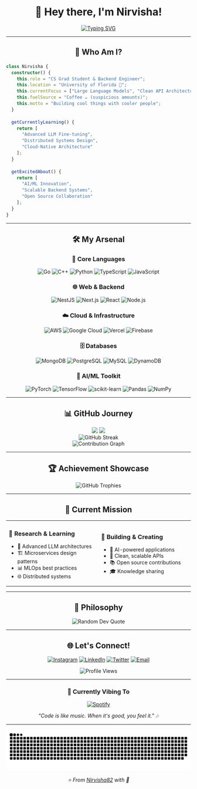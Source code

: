 <div align="center">
  
# 👋 Hey there, I'm Nirvisha!

[![Typing SVG](https://readme-typing-svg.demolab.com?font=Fira+Code&size=22&duration=3000&pause=1000&color=6366F1&center=true&vCenter=true&multiline=true&width=600&height=100&lines=Computer+Science+Grad+Student+%F0%9F%8E%93;Backend+Engineer+%2B+AI+Enthusiast+%F0%9F%A4%96;Building+Smart%2C+Scalable+Systems+%F0%9F%9A%80;Always+Learning%2C+Always+Coding+%E2%9C%A8)](https://git.io/typing-svg)

</div>

---

<div align="center">

## 💫 Who Am I?

</div>

```typescript
class Nirvisha {
  constructor() {
    this.role = "CS Grad Student & Backend Engineer";
    this.location = "University of Florida 🐊";
    this.currentFocus = ["Large Language Models", "Clean API Architecture"];
    this.fuelSource = "Coffee ☕ (suspicious amounts)";
    this.motto = "Building cool things with cooler people";
  }
  
  getCurrentlyLearning() {
    return [
      "Advanced LLM Fine-tuning",
      "Distributed Systems Design", 
      "Cloud-Native Architecture"
    ];
  }
  
  getExcitedAbout() {
    return [
      "AI/ML Innovation",
      "Scalable Backend Systems",
      "Open Source Collaboration"
    ];
  }
}
```

---

<div align="center">

## 🛠️ My Arsenal

</div>

<div align="center">

### 🎯 Core Languages
![Go](https://img.shields.io/badge/Go-00ADD8?style=for-the-badge&logo=go&logoColor=white)
![C++](https://img.shields.io/badge/C++-00599C?style=for-the-badge&logo=c%2B%2B&logoColor=white)
![Python](https://img.shields.io/badge/Python-3776AB?style=for-the-badge&logo=python&logoColor=white)
![TypeScript](https://img.shields.io/badge/TypeScript-007ACC?style=for-the-badge&logo=typescript&logoColor=white)
![JavaScript](https://img.shields.io/badge/JavaScript-F7DF1E?style=for-the-badge&logo=javascript&logoColor=black)

### 🌐 Web & Backend
![NestJS](https://img.shields.io/badge/NestJS-E0234E?style=for-the-badge&logo=nestjs&logoColor=white)
![Next.js](https://img.shields.io/badge/Next.js-000000?style=for-the-badge&logo=next.js&logoColor=white)
![React](https://img.shields.io/badge/React-20232A?style=for-the-badge&logo=react&logoColor=61DAFB)
![Node.js](https://img.shields.io/badge/Node.js-339933?style=for-the-badge&logo=node.js&logoColor=white)

### ☁️ Cloud & Infrastructure
![AWS](https://img.shields.io/badge/AWS-FF9900?style=for-the-badge&logo=amazon-aws&logoColor=white)
![Google Cloud](https://img.shields.io/badge/Google%20Cloud-4285F4?style=for-the-badge&logo=google-cloud&logoColor=white)
![Vercel](https://img.shields.io/badge/Vercel-000000?style=for-the-badge&logo=vercel&logoColor=white)
![Firebase](https://img.shields.io/badge/Firebase-039BE5?style=for-the-badge&logo=firebase&logoColor=white)

### 🗄️ Databases
![MongoDB](https://img.shields.io/badge/MongoDB-4EA94B?style=for-the-badge&logo=mongodb&logoColor=white)
![PostgreSQL](https://img.shields.io/badge/PostgreSQL-316192?style=for-the-badge&logo=postgresql&logoColor=white)
![MySQL](https://img.shields.io/badge/MySQL-4479A1?style=for-the-badge&logo=mysql&logoColor=white)
![DynamoDB](https://img.shields.io/badge/DynamoDB-4053D6?style=for-the-badge&logo=amazondynamodb&logoColor=white)

### 🤖 AI/ML Toolkit
![PyTorch](https://img.shields.io/badge/PyTorch-EE4C2C?style=for-the-badge&logo=pytorch&logoColor=white)
![TensorFlow](https://img.shields.io/badge/TensorFlow-FF6F00?style=for-the-badge&logo=tensorflow&logoColor=white)
![scikit-learn](https://img.shields.io/badge/scikit--learn-F7931E?style=for-the-badge&logo=scikit-learn&logoColor=white)
![Pandas](https://img.shields.io/badge/Pandas-150458?style=for-the-badge&logo=pandas&logoColor=white)
![NumPy](https://img.shields.io/badge/NumPy-013243?style=for-the-badge&logo=numpy&logoColor=white)

</div>

---

<div align="center">

## 📊 GitHub Journey

</div>

<div align="center">
  <img height="180em" src="https://github-readme-stats.vercel.app/api?username=Nirvisha82&show_icons=true&theme=tokyonight&include_all_commits=true&count_private=true&hide_border=true"/>
  <img height="180em" src="https://github-readme-stats.vercel.app/api/top-langs/?username=Nirvisha82&layout=compact&langs_count=8&theme=tokyonight&hide_border=true"/>
</div>

<div align="center">
  <img src="https://nirzak-streak-stats.vercel.app/?user=Nirvisha82&theme=tokyonight&hide_border=true" alt="GitHub Streak"/>
</div>

<div align="center">
  <img src="https://github-readme-activity-graph.vercel.app/graph?username=Nirvisha82&theme=tokyo-night&hide_border=true&radius=16" alt="Contribution Graph"/>
</div>

---

<div align="center">

## 🏆 Achievement Showcase

</div>

<div align="center">
  <img src="https://github-profile-trophy.vercel.app/?username=Nirvisha82&theme=tokyonight&no-frame=true&no-bg=false&margin-w=4&row=1" alt="GitHub Trophies"/>
</div>

---

<div align="center">

## 🎯 Current Mission

</div>

<table align="center">
<tr>
<td width="50%">

### 🔬 Research & Learning
- 🧠 Advanced LLM architectures
- 🏗️ Microservices design patterns  
- 📊 MLOps best practices
- 🌐 Distributed systems

</td>
<td width="50%">

### 🚀 Building & Creating
- 🤖 AI-powered applications
- 🔧 Clean, scalable APIs
- 📚 Open source contributions
- 🎓 Knowledge sharing

</td>
</tr>
</table>

---

<div align="center">

## 💭 Philosophy

</div>

<div align="center">
  <img src="https://quotes-github-readme.vercel.app/api?type=horizontal&theme=tokyonight" alt="Random Dev Quote"/>
</div>

---

<div align="center">

## 🌐 Let's Connect!

[![Instagram](https://img.shields.io/badge/Instagram-E4405F?style=for-the-badge&logo=instagram&logoColor=white)](https://instagram.com/__nirvisha_)
[![LinkedIn](https://img.shields.io/badge/LinkedIn-0077B5?style=for-the-badge&logo=linkedin&logoColor=white)](https://linkedin.com/in/nirvishasoni)
[![Twitter](https://img.shields.io/badge/Twitter-1DA1F2?style=for-the-badge&logo=twitter&logoColor=white)](https://x.com/nirvishaaa)
[![Email](https://img.shields.io/badge/Email-D14836?style=for-the-badge&logo=gmail&logoColor=white)](mailto:nsoni@ufl.edu)

<img src="https://visitcount.itsvg.in/api?id=Nirvisha82&icon=2&color=6" alt="Profile Views"/>

</div>

---

<div align="center">

### 🎵 Currently Vibing To

[![Spotify](https://github-readme-remake.vercel.app/api/spotify-playing)](https://open.spotify.com/user/YOUR_SPOTIFY_USER_ID)

*"Code is like music. When it's good, you feel it." 🎶*

</div>

---

<div align="center">
  <img src="https://raw.githubusercontent.com/platane/snk/output/github-contribution-grid-snake-dark.svg" alt="Snake animation" />
</div>

<div align="center">
  
*⭐️ From [Nirvisha82](https://github.com/Nirvisha82) with 💜*

</div>
